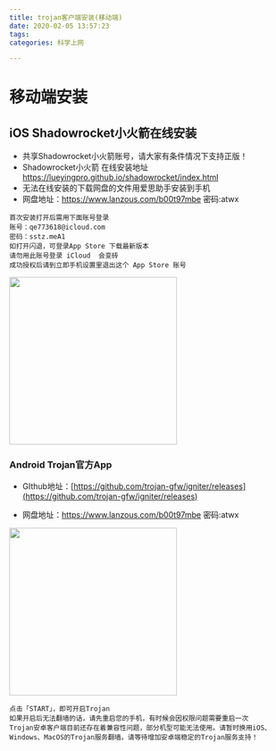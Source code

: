 ```yaml
---
title: trojan客户端安装(移动端)
date: 2020-02-05 13:57:23
tags:
categories: 科学上网

---
```


# 移动端安装

## iOS Shadowrocket小火箭在线安装

- 共享Shadowrocket小火箭账号，请大家有条件情况下支持正版！
- Shadowrocket小火箭 在线安装地址 https://lueyingpro.github.io/shadowrocket/index.html
- 无法在线安装的下载网盘的文件用爱思助手安装到手机
- 网盘地址：https://www.lanzous.com/b00t97mbe 密码:atwx

```
首次安装打开后需用下面账号登录
账号：qe773618@icloud.com
密码：sstz.meA1
如打开闪退，可登录App Store 下载最新版本
请勿用此账号登录 iCloud  会变砖
成功授权后请到立即手机设置里退出这个 App Store 账号
```



<img src="https://gitee.com/zz16/upic/raw/master/2020/02/1580880849930.jpg" style="width:300px;" />

### Android Trojan官方App

- GIthub地址：[https://github.com/trojan-gfw/igniter/releases](https://github.com/trojan-gfw/igniter/releases)

- 网盘地址：https://www.lanzous.com/b00t97mbe 密码:atwx

<img src="https://gitee.com/zz16/upic/raw/master/2020/02/1580881355099.jpg" style="width:300px;" />

```
点击「START」，即可开启Trojan
如果开启后无法翻墙的话，请先重启您的手机，有时候会因权限问题需要重启一次
Trojan安卓客户端目前还存在着兼容性问题，部分机型可能无法使用。请暂时换用iOS、Windows、MacOS的Trojan服务翻墙。请等待增加安卓端稳定的Trojan服务支持！
```

